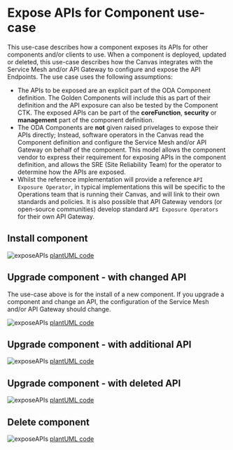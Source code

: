 # Expose APIs for Component use-case

This use-case describes how a component exposes its APIs for other components and/or clients to use.  When a component is deployed, updated or deleted, this use-case describes how the Canvas integrates with the Service Mesh and/or API Gateway to configure and expose the API Endpoints. The use case uses the following assumptions:

* The APIs to be exposed are an explicit part of the ODA Component definition. The Golden Components will include this as part of their definition and the API exposure can also be tested by the Component CTK. The exposed APIs can be part of the **coreFunction**, **security** or **management** part of the component definition.
* The ODA Components are **not** given raised privelages to expose their APIs directly; Instead, software operators in the Canvas read the Component definition and configure the Service Mesh and/or API Gateway on behalf of the component. This model allows the component vendor to express their requirement for exposing APIs in the component definition, and allows the SRE (Site Reliability Team) for the operator to determine how the APIs are exposed. 
* Whilst the reference implementation will provide a reference `API Exposure Operator`, in typical implementations this will be specific to the Operations team that is running their Canvas, and will link to their own standards and policies. It is also possible that API Gateway vendors (or open-source communities) develop standard `API Exposure Operators` for their own API Gateway.

## Install component

![exposeAPIs](http://www.plantuml.com/plantuml/proxy?cache=no&src=https://raw.githubusercontent.com/tmforum-oda/oda-canvas/master/usecase-library/pumlFiles/expose-API.puml)
[plantUML code](pumlFiles/expose-API.puml)

## Upgrade component - with changed API

The use-case above is for the install of a new component. If you upgrade a component and change an API, the configuration of the Service Mesh and/or API Gateway should change.

![exposeAPIs](http://www.plantuml.com/plantuml/proxy?cache=no&src=https://raw.githubusercontent.com/tmforum-oda/oda-canvas/master/usecase-library/pumlFiles/expose-API-upgrade-with-modify.puml)
[plantUML code](pumlFiles/expose-API-upgrade-with-modify.puml)

## Upgrade component - with additional API

![exposeAPIs](http://www.plantuml.com/plantuml/proxy?cache=no&src=https://raw.githubusercontent.com/tmforum-oda/oda-canvas/master/usecase-library/pumlFiles/expose-API-upgrade-with-add.puml)
[plantUML code](pumlFiles/expose-API-upgrade-with-add.puml)

## Upgrade component - with deleted API


![exposeAPIs](http://www.plantuml.com/plantuml/proxy?cache=no&src=https://raw.githubusercontent.com/tmforum-oda/oda-canvas/master/usecase-library/pumlFiles/expose-API-upgrade-with-delete.puml)
[plantUML code](pumlFiles/expose-API-upgrade-with-delete.puml)

## Delete component 

![exposeAPIs](http://www.plantuml.com/plantuml/proxy?cache=no&src=https://raw.githubusercontent.com/tmforum-oda/oda-canvas/master/usecase-library/pumlFiles/expose-API-delete.puml)
[plantUML code](pumlFiles/expose-API-delete.puml)

